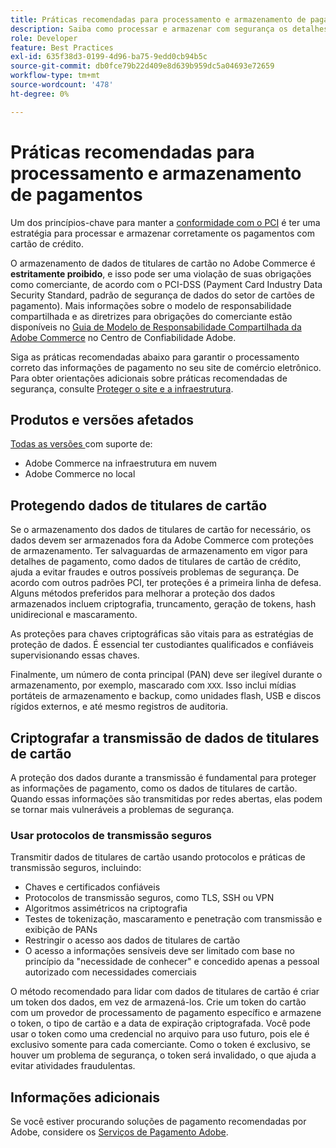 ```yaml
---
title: Práticas recomendadas para processamento e armazenamento de pagamentos
description: Saiba como processar e armazenar com segurança os detalhes de pagamento
role: Developer
feature: Best Practices
exl-id: 635f38d3-0199-4d96-ba75-9edd0cb94b5c
source-git-commit: db0fce79b22d409e8d639b959dc5a04693e72659
workflow-type: tm+mt
source-wordcount: '478'
ht-degree: 0%

---
```


# Práticas recomendadas para processamento e armazenamento de pagamentos

Um dos princípios-chave para manter a [conformidade com o PCI](https://experienceleague.adobe.com/docs/commerce-admin/start/compliance/payments/compliance-pci.html) é ter uma estratégia para processar e armazenar corretamente os pagamentos com cartão de crédito.

O armazenamento de dados de titulares de cartão no Adobe Commerce é **estritamente proibido**, e isso pode ser uma violação de suas obrigações como comerciante, de acordo com o PCI-DSS (Payment Card Industry Data Security Standard, padrão de segurança de dados do setor de cartões de pagamento). Mais informações sobre o modelo de responsabilidade compartilhada e as diretrizes para obrigações do comerciante estão disponíveis no [Guia de Modelo de Responsabilidade Compartilhada da Adobe Commerce](https://www.adobe.com/content/dam/cc/en/trust-center/ungated/whitepapers/experience-cloud/adobe-commerce-shared-responsibilities-guide.pdf) no Centro de Confiabilidade Adobe.

Siga as práticas recomendadas abaixo para garantir o processamento correto das informações de pagamento no seu site de comércio eletrônico. Para obter orientações adicionais sobre práticas recomendadas de segurança, consulte [Proteger o site e a infraestrutura](../launch/security-best-practices.md).

## Produtos e versões afetados

[Todas as versões ](../../../release/versions.md) com suporte de:

* Adobe Commerce na infraestrutura em nuvem
* Adobe Commerce no local

## Protegendo dados de titulares de cartão

Se o armazenamento dos dados de titulares de cartão for necessário, os dados devem ser armazenados fora da Adobe Commerce com proteções de armazenamento. Ter salvaguardas de armazenamento em vigor para detalhes de pagamento, como dados de titulares de cartão de crédito, ajuda a evitar fraudes e outros possíveis problemas de segurança. De acordo com outros padrões PCI, ter proteções é a primeira linha de defesa. Alguns métodos preferidos para melhorar a proteção dos dados armazenados incluem criptografia, truncamento, geração de tokens, hash unidirecional e mascaramento.

As proteções para chaves criptográficas são vitais para as estratégias de proteção de dados. É essencial ter custodiantes qualificados e confiáveis supervisionando essas chaves.

Finalmente, um número de conta principal (PAN) deve ser ilegível durante o armazenamento, por exemplo, mascarado com `XXX`. Isso inclui mídias portáteis de armazenamento e backup, como unidades flash, USB e discos rígidos externos, e até mesmo registros de auditoria.

## Criptografar a transmissão de dados de titulares de cartão

A proteção dos dados durante a transmissão é fundamental para proteger as informações de pagamento, como os dados de titulares de cartão. Quando essas informações são transmitidas por redes abertas, elas podem se tornar mais vulneráveis a problemas de segurança.

### Usar protocolos de transmissão seguros

Transmitir dados de titulares de cartão usando protocolos e práticas de transmissão seguros, incluindo:

* Chaves e certificados confiáveis
* Protocolos de transmissão seguros, como TLS, SSH ou VPN
* Algoritmos assimétricos na criptografia
* Testes de tokenização, mascaramento e penetração com transmissão e exibição de PANs
* Restringir o acesso aos dados de titulares de cartão
* O acesso a informações sensíveis deve ser limitado com base no princípio da &quot;necessidade de conhecer&quot; e concedido apenas a pessoal autorizado com necessidades comerciais

O método recomendado para lidar com dados de titulares de cartão é criar um token dos dados, em vez de armazená-los. Crie um token do cartão com um provedor de processamento de pagamento específico e armazene o token, o tipo de cartão e a data de expiração criptografada. Você pode usar o token como uma credencial no arquivo para uso futuro, pois ele é exclusivo somente para cada comerciante. Como o token é exclusivo, se houver um problema de segurança, o token será invalidado, o que ajuda a evitar atividades fraudulentas.

## Informações adicionais

Se você estiver procurando soluções de pagamento recomendadas por Adobe, considere os [Serviços de Pagamento Adobe](https://experienceleague.adobe.com/docs/commerce-merchant-services/payment-services/overview.html).
